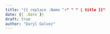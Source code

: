```yaml
---
title: "{{ replace .Name "-" " " | title }}"
date: {{ .Date }}
draft: true
author: "Daryl Galvez"
---
```



